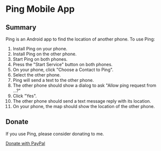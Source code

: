 # Ping Mobile App

## Summary

Ping is an Android app to find the location of another phone. To use Ping:

1. Install Ping on your phone.
2. Install Ping on the other phone.
3. Start Ping on both phones.
4. Press the "Start Service" button on both phones.
5. On your phone, click "Choose a Contact to Ping".
6. Select the other phone.
7. Ping will send a text to the other phone.
8. The other phone should show a dialog to ask "Allow ping request from ...?"
9. Click "Yes".
10. The other phone should send a text message reply with its location.
11. On your phone, the map should show the location of the other phone.

## Donate

If you use Ping, please consider donating to me.

[Donate with PayPal](https://www.paypal.com/donate/?business=HVBTFCQUHSEY6&no_recurring=0&item_name=Your+donation+helps+me+to+keep+writing+free+and+open+source+software.&currency_code=NZD)
